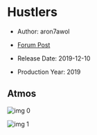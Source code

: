 # Hustlers

* Author: aron7awol

* [Forum Post](https://www.avsforum.com/threads/bass-eq-for-filtered-movies.2995212/post-58894520)

* Release Date: 2019-12-10
* Production Year: 2019

## Atmos

![img 0](https://i.imgur.com/pR7iaNa.jpg)

![img 1](https://i.imgur.com/aAAFxqN.png)

